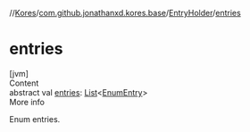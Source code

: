//[Kores](../../index.md)/[com.github.jonathanxd.kores.base](../index.md)/[EntryHolder](index.md)/[entries](entries.md)



# entries  
[jvm]  
Content  
abstract val [entries](entries.md): [List](https://kotlinlang.org/api/latest/jvm/stdlib/kotlin.collections/-list/index.html)<[EnumEntry](../-enum-entry/index.md)>  
More info  


Enum entries.

  



